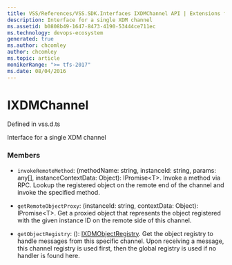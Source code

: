 ```yaml
---
title: VSS/References/VSS.SDK.Interfaces IXDMChannel API | Extensions for Azure DevOps Services
description: Interface for a single XDM channel
ms.assetid: b0808b49-1647-8473-4190-53444ce711ec
ms.technology: devops-ecosystem
generated: true
ms.author: chcomley
author: chcomley
ms.topic: article
monikerRange: ">= tfs-2017"
ms.date: 08/04/2016
---
```


# IXDMChannel

Defined in vss.d.ts

Interface for a single XDM channel

### Members

- `invokeRemoteMethod`: (methodName: string, instanceId: string, params: any[], instanceContextData: Object): IPromise&lt;T&gt;. Invoke a method via RPC. Lookup the registered object on the remote end of the channel and invoke the specified method.

- `getRemoteObjectProxy`: (instanceId: string, contextData: Object): IPromise&lt;T&gt;. Get a proxied object that represents the object registered with the given instance ID on the remote side of this channel.

- `getObjectRegistry`: (): [IXDMObjectRegistry](../../../VSS/References/VSS_SDK_Interfaces/IXDMObjectRegistry.md). Get the object registry to handle messages from this specific channel.
  Upon receiving a message, this channel registry is used first, then
  the global registry is used if no handler is found here.
